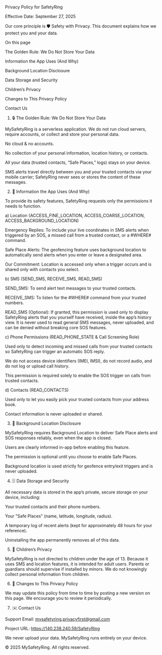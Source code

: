 Privacy Policy for SafetyRing

Effective Date: September 27, 2025

Our core principle is 🛡️ Safety with Privacy. This document explains how we protect you and your data.

On this page

The Golden Rule: We Do Not Store Your Data

Information the App Uses (And Why)

Background Location Disclosure

Data Storage and Security

Children’s Privacy

Changes to This Privacy Policy

Contact Us

1. 🔒 The Golden Rule: We Do Not Store Your Data

MySafetyRing is a serverless application. We do not run cloud servers, require accounts, or collect and store your personal data.

No cloud & no accounts.

No collection of your personal information, location history, or contacts.

All your data (trusted contacts, “Safe Places,” logs) stays on your device.

SMS alerts travel directly between you and your trusted contacts via your mobile carrier; SafetyRing never sees or stores the content of these messages.

2. 📱 Information the App Uses (And Why)

To provide its safety features, SafetyRing requests only the permissions it needs to function.

a) Location (ACCESS_FINE_LOCATION, ACCESS_COARSE_LOCATION, ACCESS_BACKGROUND_LOCATION)

Emergency Replies: To include your live coordinates in SMS alerts when triggered by an SOS, a missed call from a trusted contact, or a #WHERE# command.

Safe Place Alerts: The geofencing feature uses background location to automatically send alerts when you enter or leave a designated area.

Our Commitment: Location is accessed only when a trigger occurs and is shared only with contacts you select.

b) SMS (SEND_SMS, RECEIVE_SMS, READ_SMS)

SEND_SMS: To send alert text messages to your trusted contacts.

RECEIVE_SMS: To listen for the #WHERE# command from your trusted numbers.

READ_SMS (Optional): If granted, this permission is used only to display SafetyRing alerts that you yourself have received, inside the app’s history view. It is never used to read general SMS messages, never uploaded, and can be denied without breaking core SOS features.

c) Phone Permissions (READ_PHONE_STATE & Call Screening Role)

Used only to detect incoming and missed calls from your trusted contacts so SafetyRing can trigger an automatic SOS reply.

We do not access device identifiers (IMEI, IMSI), do not record audio, and do not log or upload call history.

This permission is required solely to enable the SOS trigger on calls from trusted contacts.

d) Contacts (READ_CONTACTS)

Used only to let you easily pick your trusted contacts from your address book.

Contact information is never uploaded or shared.

3. 📍 Background Location Disclosure

MySafetyRing requires Background Location to deliver Safe Place alerts and SOS responses reliably, even when the app is closed.

Users are clearly informed in-app before enabling this feature.

The permission is optional until you choose to enable Safe Places.

Background location is used strictly for geofence entry/exit triggers and is never uploaded.

4. 🗄️ Data Storage and Security

All necessary data is stored in the app’s private, secure storage on your device, including:

Your trusted contacts and their phone numbers.

Your "Safe Places" (name, latitude, longitude, radius).

A temporary log of recent alerts (kept for approximately 48 hours for your reference).

Uninstalling the app permanently removes all of this data.

5. 👶 Children’s Privacy

MySafetyRing is not directed to children under the age of 13. Because it uses SMS and location features, it is intended for adult users. Parents or guardians should supervise if installed by minors. We do not knowingly collect personal information from children.

6. 📝 Changes to This Privacy Policy

We may update this policy from time to time by posting a new version on this page. We encourage you to review it periodically.

7. ✉️ Contact Us

Support Email: mysafetyring.privacyfirst@gmail.com

Project URL: https://140.238.240.59/SafetyRing

We never upload your data. MySafetyRing runs entirely on your device.

© 2025 MySafetyRing. All rights reserved.
